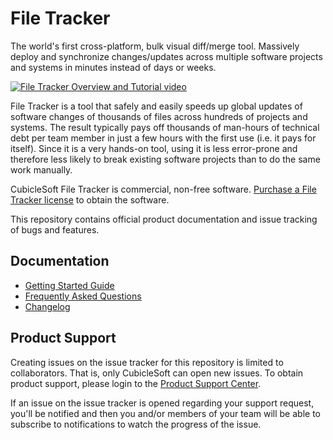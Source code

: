 File Tracker
============

The world's first cross-platform, bulk visual diff/merge tool.  Massively deploy and synchronize changes/updates across multiple software projects and systems in minutes instead of days or weeks.

[![File Tracker Overview and Tutorial video](https://file-tracker.cubiclesoft.com/file_cache/18139/filetracker_overview_tutorial_video.920.png)](https://www.youtube.com/watch?v=1DSwPnEf308 "File Tracker Overview and Tutorial")

File Tracker is a tool that safely and easily speeds up global updates of software changes of thousands of files across hundreds of projects and systems.  The result typically pays off thousands of man-hours of technical debt per team member in just a few hours with the first use (i.e. it pays for itself).  Since it is a very hands-on tool, using it is less error-prone and therefore less likely to break existing software projects than to do the same work manually.

CubicleSoft File Tracker is commercial, non-free software.  [Purchase a File Tracker license](https://file-tracker.cubiclesoft.com/) to obtain the software.

This repository contains official product documentation and issue tracking of bugs and features.

Documentation
-------------

* [Getting Started Guide](docs/getting_started.md)
* [Frequently Asked Questions](docs/faq.md)
* [Changelog](docs/changelog.md)

Product Support
---------------

Creating issues on the issue tracker for this repository is limited to collaborators.  That is, only CubicleSoft can open new issues.  To obtain product support, please login to the [Product Support Center](https://file-tracker.cubiclesoft.com/product-support/).

If an issue on the issue tracker is opened regarding your support request, you'll be notified and then you and/or members of your team will be able to subscribe to notifications to watch the progress of the issue.
